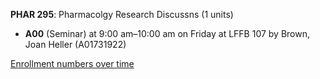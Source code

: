 **PHAR 295**: Pharmacolgy Research Discussns (1 units)

- **A00** (Seminar) at 9:00 am–10:00 am on Friday at LFFB 107 by Brown, Joan Heller (A01731922)

[Enrollment numbers over time](./PHAR295.tsv)
